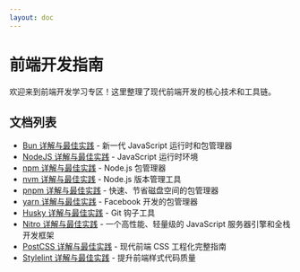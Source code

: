 ```yaml
---
layout: doc
---
```


# 前端开发指南

欢迎来到前端开发学习专区！这里整理了现代前端开发的核心技术和工具链。

## 文档列表

- [Bun 详解与最佳实践](./guide-bun.md) - 新一代 JavaScript 运行时和包管理器
- [NodeJS 详解与最佳实践](./guide-nodejs.md) - JavaScript 运行时环境
- [npm 详解与最佳实践](./guide-npm.md) - Node.js 包管理器
- [nvm 详解与最佳实践](./guide-nvm.md) - Node.js 版本管理工具
- [pnpm 详解与最佳实践](./guide-pnpm.md) - 快速、节省磁盘空间的包管理器
- [yarn 详解与最佳实践](./guide-yarn.md) - Facebook 开发的包管理器
- [Husky 详解与最佳实践](./guide-husky.md) - Git 钩子工具
- [Nitro 详解与最佳实践](./guide-nitro.md) - 一个高性能、轻量级的 JavaScript 服务器引擎和全栈开发框架
- [PostCSS 详解与最佳实践](./guide-postcss.md) - 现代前端 CSS 工程化完整指南
- [Stylelint 详解与最佳实践](./guide-stylelint.md) - 提升前端样式代码质量
